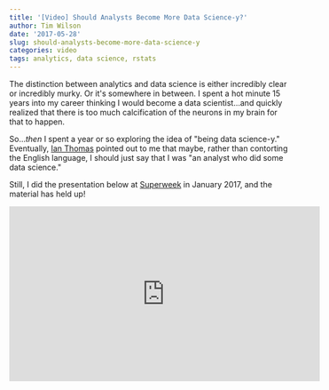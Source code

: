 ```yaml
---
title: '[Video] Should Analysts Become More Data Science-y?'
author: Tim Wilson
date: '2017-05-28'
slug: should-analysts-become-more-data-science-y
categories: video
tags: analytics, data science, rstats
---
```


The distinction between analytics and data science is either incredibly clear or incredibly murky. Or it's somewhere in between. I spent a hot minute 15 years into my career thinking I would become a data scientist...and quickly realized that there is too much calcification of the neurons in my brain for that to happen.

So..._then_ I spent a year or so exploring the idea of "being data science-y." Eventually, [Ian Thomas](https://twitter.com/ian_thomas) pointed out to me that maybe, rather than contorting the English language, I should just say that I was "an analyst who did some data science."

Still, I did the presentation below at [Superweek](https://superweek.hu) in January 2017, and the material has held up!

<div style="text-align: center;">
<iframe width="560" height="315" src="https://www.youtube.com/embed/NfRUhvfyiLQ" title="YouTube video player" frameborder="0" allow="accelerometer; autoplay; clipboard-write; encrypted-media; gyroscope; picture-in-picture" allowfullscreen></iframe>
</div>